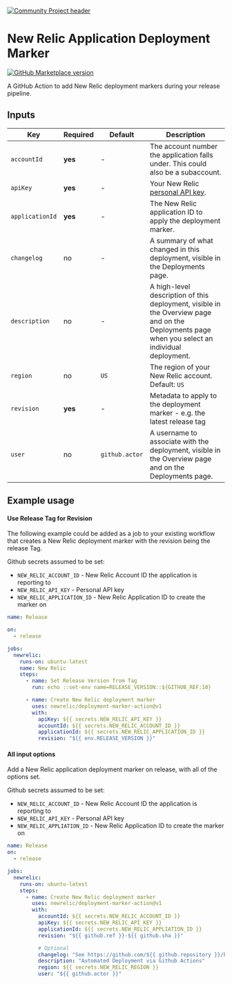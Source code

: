 [![Community Project header](https://github.com/newrelic/open-source-office/raw/master/examples/categories/images/Community_Project.png)](https://github.com/newrelic/open-source-office/blob/master/examples/categories/index.md#category-community-project)

# New Relic Application Deployment Marker

[![GitHub Marketplace version](https://img.shields.io/github/release/newrelic/deployment-marker-action.svg?label=Marketplace&logo=github)](https://github.com/marketplace/actions/new-relic-application-deployment-marker)

A GitHub Action to add New Relic deployment markers during your release pipeline.

## Inputs

| Key             | Required | Default | Description |
| --------------- | -------- | ------- | ----------- |
| `accountId`     | **yes**  | -       | The account number the application falls under. This could also be a subaccount. |
| `apiKey`        | **yes**  | -       | Your New Relic [personal API key](https://docs.newrelic.com/docs/apis/get-started/intro-apis/types-new-relic-api-keys#personal-api-key). |
| `applicationId` | **yes**  | -       | The New Relic application ID to apply the deployment marker. |
| `changelog`     | no       | -       | A summary of what changed in this deployment, visible in the Deployments page. |
| `description`   | no       | -       | A high-level description of this deployment, visible in the Overview page and on the Deployments page when you select an individual deployment. |
| `region`        | no       | `US`    | The region of your New Relic account. Default: `US` |
| `revision`      | **yes**  | -       | Metadata to apply to the deployment marker - e.g. the latest release tag |
| `user`          | no       | `github.actor` | A username to associate with the deployment, visible in the Overview page and on the Deployments page. |

## Example usage

#### Use Release Tag for Revision

The following example could be added as a job to your existing workflow that
creates a New Relic deployment marker with the revision being the release Tag.

Github secrets assumed to be set:
* `NEW_RELIC_ACCOUNT_ID` - New Relic Account ID the application is reporting to
* `NEW_RELIC_API_KEY` - Personal API key
* `NEW_RELIC_APPLICATION_ID` - New Relic Application ID to create the marker on

```yaml
name: Release

on:
  - release

jobs:
  newrelic:
    runs-on: ubuntu-latest
    name: New Relic
    steps:
      - name: Set Release Version from Tag
        run: echo ::set-env name=RELEASE_VERSION::${GITHUB_REF:10}

      - name: Create New Relic deployment marker
        uses: newrelic/deployment-marker-action@v1
        with:
          apiKey: ${{ secrets.NEW_RELIC_API_KEY }}
          accountId: ${{ secrets.NEW_RELIC_ACCOUNT_ID }}
          applicationId: ${{ secrets.NEW_RELIC_APPLICATION_ID }}
          revision: "${{ env.RELEASE_VERSION }}"
```

#### All input options

Add a New Relic application deployment marker on release, with all of the
options set.

Github secrets assumed to be set:
* `NEW_RELIC_ACCOUNT_ID` - New Relic Account ID the application is reporting to
* `NEW_RELIC_API_KEY` - Personal API key
* `NEW_RELIC_APPLIATION_ID` - New Relic Application ID to create the marker on

```yaml
name: Release
on:
  - release

jobs:
  newrelic:
    runs-on: ubuntu-latest
    steps:
      - name: Create New Relic deployment marker
        uses: newrelic/deployment-marker-action@v1
        with:
          accountId: ${{ secrets.NEW_RELIC_ACCOUNT_ID }}
          apiKey: ${{ secrets.NEW_RELIC_API_KEY }}
          applicationId: ${{ secrets.NEW_RELIC_APPLIATION_ID }}
          revision: "${{ github.ref }}-${{ github.sha }}"

          # Optional
          changelog: "See https://github.com/${{ github.repository }}/blob/master/CHANGELOG.md for details"
          description: "Automated Deployment via Github Actions"
          region: ${{ secrets.NEW_RELIC_REGION }}
          user: "${{ github.actor }}"
```

